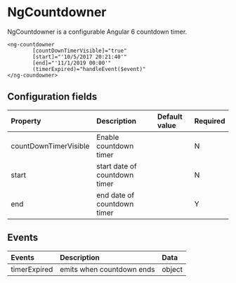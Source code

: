 # NgCountdowner

NgCountdowner is a configurable Angular 6 countdown timer.


```
<ng-countdowner
        [countDownTimerVisible]="true"
        [start]="'10/5/2017 20:21:40'"
        [end]="'11/1/2019 00:00'"
        (timerExpired)="handleEvent($event)"
</ng-coundowner>
```

## Configuration fields
| Property  | Description | Default value | Required |
| :----------- | :------------- | :--------------- | :---------- |
| countDownTimerVisible | Enable countdown timer |  | N |
| start     | start date of countdown timer |  | N |
| end    | end date of countdown timer |  | Y |

## Events
| Events  | Description| Data
| :----------- | :------------- | :------------ | 
| timerExpired  | emits when countdown ends| object |


